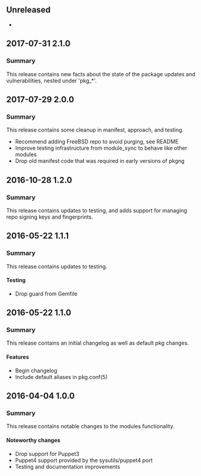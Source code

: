 ## Unreleased
 -

## 2017-07-31 2.1.0
### Summary
This release contains new facts about the state of the package updates and vulnerabilities, nested under 'pkg_*'.

## 2017-07-29 2.0.0
### Summary
This release contains some cleanup in manifest, approach, and testing.

* Recommend adding FreeBSD repo to avoid purging, see README
* Improve testing infrastructure from module_sync to behave like other modules
* Drop old manifest code that was required in early versions of pkgng

## 2016-10-28 1.2.0
### Summary
This release contains updates to testing, and adds support for managing repo
signing keys and fingerprints.


## 2016-05-22 1.1.1
### Summary
This release contains updates to testing.

#### Testing
 - Drop guard from Gemfile

## 2016-05-22 1.1.0
### Summary
This release contains an initial changelog as well as default pkg changes.

#### Features
  - Begin changelog
  - Include default aliases in pkg.conf(5)

## 2016-04-04 1.0.0
### Summary
This release contains notable changes to the modules functionality.

#### Noteworthy changes
  - Drop support for Puppet3
  - Puppet4 support provided by the sysutils/puppet4 port
  - Testing and documentation improvements
